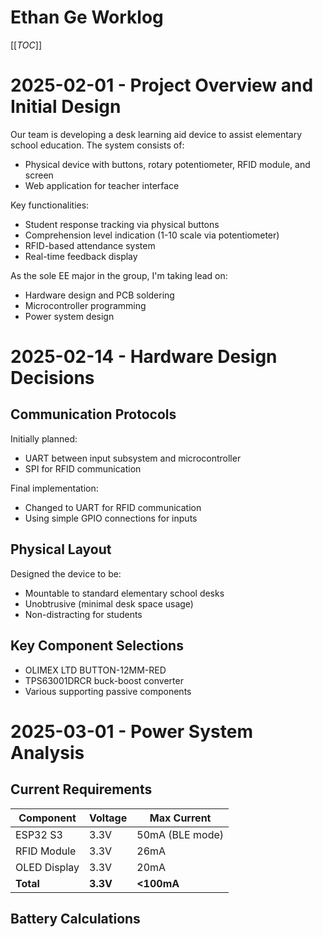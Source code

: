 # Ethan Ge Worklog

[[_TOC_]]

# 2025-02-01 - Project Overview and Initial Design

Our team is developing a desk learning aid device to assist elementary school education. The system consists of:
- Physical device with buttons, rotary potentiometer, RFID module, and screen
- Web application for teacher interface

Key functionalities:
- Student response tracking via physical buttons
- Comprehension level indication (1-10 scale via potentiometer)
- RFID-based attendance system
- Real-time feedback display

As the sole EE major in the group, I'm taking lead on:
- Hardware design and PCB soldering
- Microcontroller programming
- Power system design

# 2025-02-14 - Hardware Design Decisions

## Communication Protocols
Initially planned:
- UART between input subsystem and microcontroller
- SPI for RFID communication

Final implementation:
- Changed to UART for RFID communication
- Using simple GPIO connections for inputs

## Physical Layout
Designed the device to be:
- Mountable to standard elementary school desks
- Unobtrusive (minimal desk space usage)
- Non-distracting for students

## Key Component Selections
- OLIMEX LTD BUTTON-12MM-RED
- TPS63001DRCR buck-boost converter
- Various supporting passive components

# 2025-03-01 - Power System Analysis

## Current Requirements
Component | Voltage | Max Current
--- | --- | ---
ESP32 S3 | 3.3V | 50mA (BLE mode)
RFID Module | 3.3V | 26mA
OLED Display | 3.3V | 20mA
**Total** | **3.3V** | **<100mA**

## Battery Calculations
